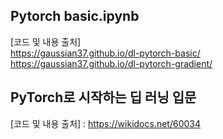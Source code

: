 ## Pytorch basic.ipynb
[코드 및 내용 출처] </br>
https://gaussian37.github.io/dl-pytorch-basic/ </br>
https://gaussian37.github.io/dl-pytorch-gradient/


## PyTorch로 시작하는 딥 러닝 입문
[코드 및 내용 출처] : https://wikidocs.net/60034
